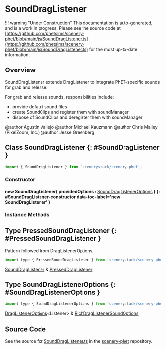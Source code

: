 # SoundDragListener

!!! warning "Under Construction"
    This documentation is auto-generated, and is a work in progress. Please see the source code at
    [https://github.com/phetsims/scenery-phet/blob/main/js/SoundDragListener.ts](https://github.com/phetsims/scenery-phet/blob/main/js/SoundDragListener.ts) for the most up-to-date information.

## Overview

SoundDragListener extends DragListener to integrate PhET-specific sounds for grab and release.

For grab and release sounds, responsibilities include:
- provide default sound files
- create SoundClips and register them with soundManager
- dispose of SoundClips and deregister them with soundManager

@author Agustín Vallejo
@author Michael Kauzmann
@author Chris Malley (PixelZoom, Inc.)
@author Jesse Greenberg

## Class SoundDragListener {: #SoundDragListener }


```js
import { SoundDragListener } from 'scenerystack/scenery-phet';
```
### Constructor

#### new SoundDragListener( providedOptions : <span style="font-weight: 400;">[SoundDragListenerOptions](../scenery-phet/SoundDragListener.md#SoundDragListenerOptions)</span> ) {: #SoundDragListener-constructor data-toc-label='new SoundDragListener' }

### Instance Methods





## Type PressedSoundDragListener {: #PressedSoundDragListener }


Pattern followed from DragListenerOptions.

```js
import type { PressedSoundDragListener } from 'scenerystack/scenery-phet';
```


[SoundDragListener](../scenery-phet/SoundDragListener.md) &amp; [PressedDragListener](../scenery/DragListener.md#PressedDragListener)



## Type SoundDragListenerOptions {: #SoundDragListenerOptions }


```js
import type { SoundDragListenerOptions } from 'scenerystack/scenery-phet';
```


[DragListenerOptions](../scenery/DragListener.md#DragListenerOptions)&lt;Listener&gt; &amp; [RichDragListenerSoundOptions](../scenery-phet/SoundRichDragListener.md#RichDragListenerSoundOptions)



## Source Code

See the source for [SoundDragListener.ts](https://github.com/phetsims/scenery-phet/blob/main/js/SoundDragListener.ts) in the [scenery-phet](https://github.com/phetsims/scenery-phet) repository.
